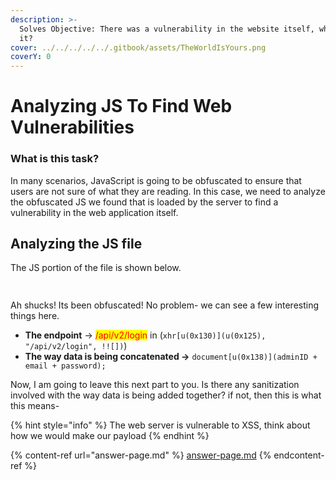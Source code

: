 ```yaml
---
description: >-
  Solves Objective: There was a vulnerability in the website itself, what was
  it?
cover: ../../../../../.gitbook/assets/TheWorldIsYours.png
coverY: 0
---
```


# Analyzing JS To Find Web Vulnerabilities

### What is this task?

In many scenarios, JavaScript is going to be obfuscated to ensure that users are not sure of what they are reading. In this case, we need to analyze the obfuscated JS we found that is loaded by the server to find a vulnerability in the web application itself.&#x20;

## Analyzing the JS file

The JS portion of the file is shown below.

```javascript
     
```

Ah shucks! Its been obfuscated! No problem- we can see a few interesting things here.

* **The endpoint** -> <mark style="color:red;">/api/v2/login</mark> in (`xhr[u(0x130)](u(0x125), "/api/v2/login", !![])`)
* **The way data is being concatenated ->** `document[u(0x138)](adminID + email + password);`

Now, I am going to leave this next part to you. Is there any sanitization involved with the way data is being added together? if not, then this is what this means-

{% hint style="info" %}
The web server is vulnerable to XSS, think about how we would make our payload
{% endhint %}

{% content-ref url="answer-page.md" %}
[answer-page.md](answer-page.md)
{% endcontent-ref %}
